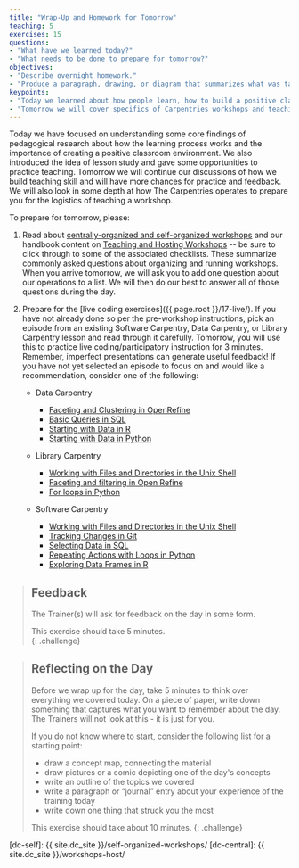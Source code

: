 ```yaml
---
title: "Wrap-Up and Homework for Tomorrow"
teaching: 5
exercises: 15
questions:
- "What have we learned today?"
- "What needs to be done to prepare for tomorrow?"
objectives:
- "Describe overnight homework."
- "Produce a paragraph, drawing, or diagram that summarizes what was taught today."  
keypoints:
- "Today we learned about how people learn, how to build a positive classroom environment, and how to give feedback."
- "Tomorrow we will cover specifics of Carpentries workshops and teaching practices."
---
```


Today we have focused on understanding some core findings of pedagogical research about how the learning process
works and the importance of creating a positive classroom environment. We also introduced the idea of lesson study
and gave some opportunities to practice teaching. Tomorrow we will continue our discussions of
how we build teaching skill and will have more chances for practice and feedback. We will also
look in some depth at how The Carpentries operates to prepare you for the logistics of teaching a workshop.

To prepare for tomorrow, please:

1.  Read about [centrally-organized and self-organized workshops](https://carpentries.org/workshops/#workshop-organising) and our handbook content on [Teaching and Hosting Workshops](https://docs.carpentries.org/topic_folders/hosts_instructors/index.html) -- be sure to click through to some of the associated checklists. These summarize commonly asked questions about organizing and running workshops.
    When you arrive tomorrow, we will ask you to add one question about our operations to a list.
    We will then do our best to answer all of those questions during the day.

2.  Prepare for the [live coding exercises]({{ page.root }}/17-live/).
    If you have not already done so per the pre-workshop instructions, pick an episode from an existing Software Carpentry, 
    Data Carpentry, or Library Carpentry lesson and 
    read through it carefully.
    Tomorrow, you will use this to practice live coding/participatory instruction for 3 minutes. 
    Remember, imperfect presentations can generate useful feedback!
    If you have not yet selected an episode to focus on and would like a recommendation, consider one of the following:
    *   Data Carpentry
        *   [Faceting and Clustering in OpenRefine](<{{ site.dc_site }}/OpenRefine-ecology-lesson/01-working-with-openrefine>)
        *   [Basic Queries in SQL](<{{ site.dc_site }}/sql-ecology-lesson/01-sql-basic-queries/>)
        *   [Starting with Data in R](<{{ site.dc_site }}/R-ecology-lesson/02-starting-with-data.html>)
        *   [Starting with Data in Python](<{{ site.dc_site }}/python-ecology-lesson/02-starting-with-data/>)
        
    *   Library Carpentry
        *   [Working with Files and Directories in the Unix Shell](https://librarycarpentry.github.io/lc-shell/03-working-with-files-and-folders/index.html)
        *   [Faceting and filtering in Open Refine](https://librarycarpentry.github.io/lc-open-refine/04-faceting-and-filtering/index.html)
        *   [For loops in Python](https://librarycarpentry.github.io/lc-python-intro/12-for-loops/index.html)        
        
    *   Software Carpentry
        *   [Working with Files and Directories in the Unix Shell](<{{ site.swc_pages }}/shell-novice/03-create/>)
        *   [Tracking Changes in Git](<{{ site.swc_pages }}/git-novice/04-changes/>)
        *   [Selecting Data in SQL](<{{ site.swc_pages }}/sql-novice-survey/01-select/>)
        *   [Repeating Actions with Loops in Python](<{{ site.swc_pages }}/python-novice-inflammation/04-loop/>)
        *   [Exploring Data Frames in R](<{{ site.swc_pages }}/r-novice-gapminder/05-data-structures-part2/>)



> ## Feedback
>
> The Trainer(s) will ask for feedback on the day in some form.  
>
> This exercise should take 5 minutes.  
{: .challenge}

> ## Reflecting on the Day
>
> Before we wrap up for the day, take 5 minutes to think over
> everything we covered today.  On a piece of paper, write
> down something that captures what you want to remember about
> the day.  The Trainers will not look at this - it is just for you.  
>
> If you do not know where to start, consider
> the following list for a starting point:
>
> * draw a concept map, connecting the material
> * draw pictures or a comic depicting one of the day's concepts
> * write an outline of the topics we covered
> * write a paragraph or “journal” entry about your
> experience of the training today
> * write down one thing that struck you the most
>
> This exercise should take about 10 minutes.
{: .challenge}

[dc-self]: {{ site.dc_site }}/self-organized-workshops/
[dc-central]: {{ site.dc_site }}/workshops-host/
